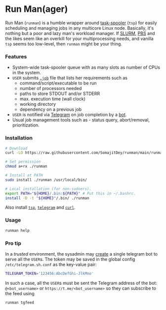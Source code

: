 # Run Man(ager)
Run Man (`runman`) is a humble wrapper around [task-spooler](http://viric.name/soft/ts/) (`tsp`) for easily scheduling and managing jobs in any multicore Linux node. Basically, it's nothing but a poor and lazy man's workload manager. If [SLURM](https://slurm.schedmd.com/documentation.html), [PBS](https://www.openpbs.org/) and the likes seem like an overkill for your multiprocessing needs, and vanilla `tsp` seems too low-level, then `runman` might be your thing.

### Features
- System-wide task-spooler queue with as many slots as number of CPUs in the system.
- `USER` submits [`.job`](/example.job) file that lists her requirements such as  
    - command/script/executable to be run
    - number of processors needed
    - paths to store STDOUT and/or STDERR
    - max. execution time (wall clock)
    - working directory
    - dependency on a previous job
- `USER` is notified via [Telegram](https://telegram.org/) on job completion by a [bot](https://github.com/fabianonline/telegram.sh).
- Usual job management tools such as - status query, abort/removal, prioritization.

### Installation
```bash
# Download
curl -LO https://raw.githubusercontent.com/SomajitDey/runman/main/runman

# Set permission
chmod a+rx ./runman

# Install at PATH
sudo install ./runman /usr/local/bin/

# Local installation (for non-sudoers).
export PATH="${HOME}/.bin:${PATH}" # Put this in ~/.bashrc.
install -D -t "${HOME}"/.bin/ ./runman
```
Also install [`tsp`](https://command-not-found.com/tsp), [`telegram`](https://github.com/fabianonline/telegram.sh#installation--configuration) and [`curl`](https://command-not-found.com/curl).

### Usage
```bash
runman help
```

### Pro tip
In a *trusted* environment, the sysadmin may [create](https://github.com/fabianonline/telegram.sh#installation--configuration) a single telegram bot to serve all the `USER`s. The token may be saved in the global config `/etc/telegram.sh.conf` as the key-value pair:
```bash
TELEGRAM_TOKEN='123456:AbcDefGhi-JlkMno'
```
In such a case, all the `USER`s must be sent the Telegram address of the bot: `@<bot_username>` or `https://t.me/<bot_username>` so they can subscribe to the feed using 
```bash
runman tgfeed
```
